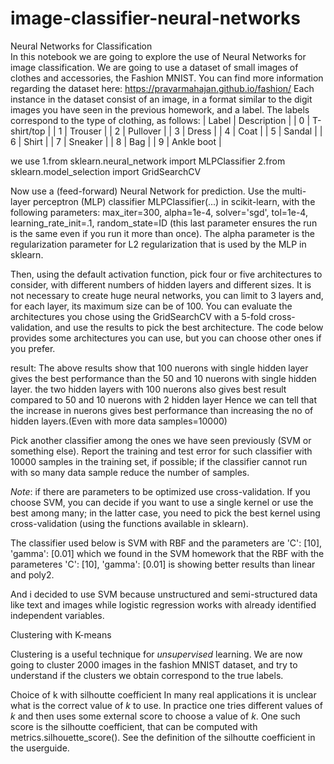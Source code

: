 # image-classifier-neural-networks
 Neural Networks for Classification  
In this notebook we are going to explore the use of Neural Networks for image classification. We are going to use a dataset of small images of clothes and accessories, the Fashion MNIST. You can find more information regarding the dataset here: https://pravarmahajan.github.io/fashion/  Each instance in the dataset consist of an image, in a format similar to the digit images you have seen in the previous homework, and a label. 
The labels correspond to the type of clothing, as follows:
| Label | Description | 
| 0 | T-shirt/top | 
| 1 | Trouser | 
| 2 | Pullover | 
| 3 | Dress | 
| 4 | Coat |
| 5 | Sandal |
| 6 | Shirt |
| 7 | Sneaker |
| 8 | Bag |
| 9 | Ankle boot |

we use
1.from sklearn.neural_network import MLPClassifier
2.from sklearn.model_selection import GridSearchCV

Now use a (feed-forward) Neural Network for prediction. Use the multi-layer perceptron (MLP) classifier MLPClassifier(...) in scikit-learn, with the following parameters: max_iter=300, alpha=1e-4, solver='sgd', tol=1e-4, learning_rate_init=.1, random_state=ID (this last parameter ensures the run is the same even if you run it more than once). The alpha parameter is the regularization parameter for L2 regularization that is used by the MLP in sklearn.

Then, using the default activation function, pick four or five architectures to consider, with different numbers of hidden layers and different sizes. It is not necessary to create huge neural networks, you can limit to 3 layers and, for each layer, its maximum size can be of 100. You can evaluate the architectures you chose using the GridSearchCV with a 5-fold cross-validation, and use the results to pick the best architecture. The code below provides some architectures you can use, but you can choose other ones if you prefer.

result:
The above results show that 100 nuerons with single hidden layer gives the best performance than the 50 and 10 nuerons with single hidden layer.
the two hidden layers with 100 nuerons also gives best result compared to 50 and 10 nuerons with 2 hidden layer
Hence we can tell that the increase in nuerons gives best performance than increasing the no of hidden layers.(Even with more data samples=10000)

Pick another classifier among the ones we have seen previously (SVM or something else). Report the training and test error for such classifier with 10000 samples in the training set, if possible; if the classifier cannot run with so many data sample reduce the number of samples.

*Note*: if there are parameters to be optimized use cross-validation. If you choose SVM, you can decide if you want to use a single kernel or use the best among many; in the latter case, you need to pick the best kernel using cross-validation (using the functions available in sklearn).

The classifier used below is SVM with RBF and the parameters are 'C': [10], 'gamma': [0.01] which we found in the SVM homework that the RBF with the parameteres 'C': [10], 'gamma': [0.01] is showing better results than linear and poly2.

And i decided to use SVM because unstructured and semi-structured data like text and images while logistic regression works with already identified independent variables.

Clustering with K-means

Clustering is a useful technique for *unsupervised* learning. We are now going to cluster 2000 images in the fashion MNIST dataset, and try to understand if the clusters we obtain correspond to the true labels.

Choice of k with silhoutte coefficient
In many real applications it is unclear what is the correct value of $k$ to use. In practice one tries different values of $k$ and then uses some external score to choose a value of $k$. One such score is the silhoutte coefficient, that can be computed with metrics.silhouette_score(). See the definition of the silhoutte coefficient in the userguide.
